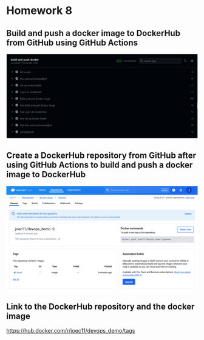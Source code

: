 # Homework 8

## Build and push a docker image to DockerHub from GitHub using GitHub Actions
![Build and push a docker image to DockerHub from GitHub using GitHub Actions](build_and_push_docker.png)

## Create a DockerHub repository from GitHub after using GitHub Actions to build and push a docker image to DockerHub
![Create a DockerHub repository from GitHub after using GitHub Actions to build and push a docker image to DockerHub](create_repository_from_github_build_docker.png)

## Link to the DockerHub repository and the docker image
https://hub.docker.com/r/joec11/devops_demo/tags
